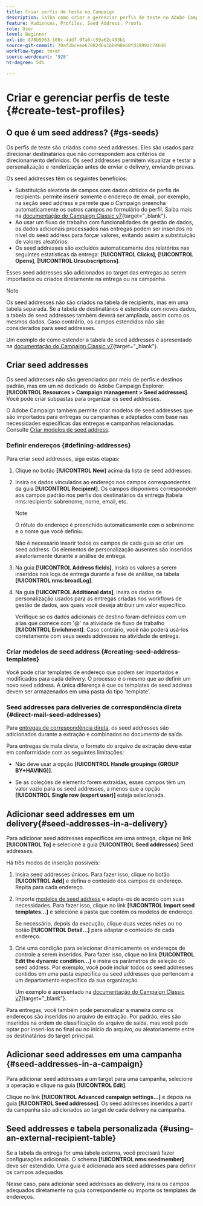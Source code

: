 ```yaml
---
title: Criar perfis de teste no Campaign
description: Saiba como criar e gerenciar perfis de teste no Adobe Campaign
feature: Audiences, Profiles, Seed Address, Proofs
role: User
level: Beginner
exl-id: 878b5963-100c-4dd7-97a0-c59a62c493b1
source-git-commit: 70af3bceee67082d6a1bb098e60fd2899dc74600
workflow-type: tm+mt
source-wordcount: '928'
ht-degree: 54%

---
```


# Criar e gerenciar perfis de teste {#create-test-profiles}

## O que é um seed address? {#gs-seeds}

Os perfis de teste são criados como seed addresses. Eles são usados para direcionar destinatários que não correspondem aos critérios de direcionamento definidos. Os seed addresses permitem visualizar e testar a personalização e renderização antes de enviar o delivery, enviando provas.

Os seed addresses têm os seguintes benefícios:

* Substituição aleatória de campos com dados obtidos de perfis de recipients: permite inserir somente o endereço de email, por exemplo, na seção seed address e permite que o Campaign preencha automaticamente os outros campos no formulário do perfil. Saiba mais na [documentação do Campaign Classic v7](https://experienceleague.adobe.com/docs/campaign-classic/using/sending-messages/using-seed-addresses/use-case--selecting-seed-addresses-on-criteria.html){target="_blank"}.
* Ao usar um fluxo de trabalho com funcionalidades de gestão de dados, os dados adicionais processados nas entregas podem ser inseridos no nível do seed address para forçar valores, evitando assim a substituição de valores aleatórios.
* Os seed addresses são excluídos automaticamente dos relatórios nas seguintes estatísticas da entrega: **[!UICONTROL Clicks]**, **[!UICONTROL Opens]**, **[!UICONTROL Unsubscriptions]**.

Esses seed addresses são adicionados ao target das entregas ao serem importados ou criados diretamente na entrega ou na campanha.

>[!NOTE]
>
>Os seed addresses não são criados na tabela de recipients, mas em uma tabela separada. Se a tabela de destinatários é estendida com novos dados, a tabela de seed addresses também deverá ser ampliada, assim como os mesmos dados. Caso contrário, os campos estendidos não são considerados para seed addresses.
>
>Um exemplo de como estender a tabela de seed addresses é apresentado na [documentação do Campaign Classic v7](https://experienceleague.adobe.com/docs/campaign-classic/using/sending-messages/using-seed-addresses/use-case--selecting-seed-addresses-on-criteria.html){target="_blank"}.

## Criar seed addresses

Os seed addresses não são gerenciados por meio de perfis e destinos padrão, mas em um nó dedicado do Adobe Campaign Explorer: **[!UICONTROL Resources > Campaign management > Seed addresses]**. Você pode criar subpastas para organizar os seed addresses.

O Adobe Campaign também permite criar modelos de seed addresses que são importados para entregas ou campanhas e adaptados com base nas necessidades específicas das entregas e campanhas relacionadas. Consulte [Criar modelos de seed address](#creating-seed-address-templates).

### Definir endereços {#defining-addresses}

Para criar seed addresses, siga estas etapas:

1. Clique no botão **[!UICONTROL New]** acima da lista de seed addresses.
1. Insira os dados vinculados ao endereço nos campos correspondentes da guia **[!UICONTROL Recipient]**. Os campos disponíveis correspondem aos campos padrão nos perfis dos destinatários da entrega (tabela nms:recipient): sobrenome, nome, email, etc.

   >[!NOTE]
   >
   >O rótulo do endereço é preenchido automaticamente com o sobrenome e o nome que você definiu.
   >
   >Não é necessário inserir todos os campos de cada guia ao criar um seed address. Os elementos de personalização ausentes são inseridos aleatoriamente durante a análise de entrega.

1. Na guia **[!UICONTROL Address fields]**, insira os valores a serem inseridos nos logs de entrega durante a fase de análise, na tabela **[!UICONTROL nms:broadLog]**.

1. Na guia **[!UICONTROL Additional data]**, insira os dados de personalização usados para as entregas criadas nos workflows de gestão de dados, aos quais você deseja atribuir um valor específico.

   Verifique se os dados adicionais de destino foram definidos com um alias que comece com &#39;@&#39; na atividade de fluxo de trabalho **[!UICONTROL Enrichment]**. Caso contrário, você não poderá usá-los corretamente com seus seeds addresses na atividade de entrega.

### Criar modelos de seed address {#creating-seed-address-templates}

Você pode criar templates de endereço que podem ser importados e modificados para cada delivery. O processo é o mesmo que ao definir um novo seed address. A única diferença é que os templates de seed address devem ser armazenados em uma pasta do tipo &#39;template&#39;.

### Seed addresses para deliveries de correspondência direta {#direct-mail-seed-addresses}

Para [entregas de correspondência direta](../send/direct-mail.md), os seed addresses são adicionados durante a extração e combinados no documento de saída.

Para entregas de mala direta, o formato do arquivo de extração deve estar em conformidade com as seguintes limitações:

* Não deve usar a opção **[!UICONTROL Handle groupings (GROUP BY+HAVING)]**.

* Se as coleções de elemento forem extraídas, esses campos têm um valor vazio para os seed addresses, a menos que a opção **[!UICONTROL Single row (expert user)]** esteja selecionada.

## Adicionar seed addresses em um delivery{#seed-addresses-in-a-delivery}

Para adicionar seed addresses específicos em uma entrega, clique no link **[!UICONTROL To]** e selecione a guia **[!UICONTROL Seed addresses]** Seed addresses.

Há três modos de inserção possíveis:

1. Insira seed addresses únicos.  Para fazer isso, clique no botão **[!UICONTROL Add]** e defina o conteúdo dos campos de endereço. Repita para cada endereço.

1. Importe [modelos de seed address](#creating-seed-address-template) e adapte-os de acordo com suas necessidades. Para fazer isso, clique no link **[!UICONTROL Import seed templates...]** e selecione a pasta que contém os modelos de endereço.

   Se necessário, depois da execução, clique duas vezes neles ou no botão **[!UICONTROL Detail...]** para adaptar o conteúdo de cada endereço.

1. Crie uma condição para selecionar dinamicamente os endereços de controle a serem inseridos. Para fazer isso, clique no link **[!UICONTROL Edit the dynamic condition...]** e insira os parâmetros de seleção do seed address. Por exemplo, você pode incluir todos os seed addresses contidos em uma pasta específica ou seed addresses que pertencem a um departamento específico da sua organização.

   Um exemplo é apresentado na [documentação do Campaign Classic v7](https://experienceleague.adobe.com/docs/campaign-classic/using/sending-messages/using-seed-addresses/use-case--selecting-seed-addresses-on-criteria.html){target="_blank"}.

Para entregas, você também pode personalizar a maneira como os endereços são inseridos no arquivo de extração. Por padrão, eles são inseridos na ordem de classificação do arquivo de saída, mas você pode optar por inseri-los no final ou no início do arquivo, ou aleatoriamente entre os destinatários do target principal.

## Adicionar seed addresses em uma campanha {#seed-addresses-in-a-campaign}

Para adicionar seed addresses a um target para uma campanha, selecione a operação e clique na guia **[!UICONTROL Edit]**.

Clique no link **[!UICONTROL Advanced campaign settings...]** e depois na guia **[!UICONTROL Seed addresses]**. Os seed addresses inseridos a partir da campanha são adicionados ao target de cada delivery na campanha.

## Seed addresses e tabela personalizada {#using-an-external-recipient-table}

Se a tabela da entrega for uma tabela externa, você precisará fazer configurações adicionais. O schema **[!UICONTROL nms:seedmember]** deve ser estendido. Uma guia é adicionada aos seed addresses para definir os campos adequados

Nesse caso, para adicionar seed addresses ao delivery, insira os campos adequados diretamente na guia correspondente ou importe os templates de endereços.

<!--The **nms:seedMember** schema extension is [this section](../../configuration/using/seed-addresses.md).-->
